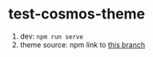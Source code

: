 # test-cosmos-theme

1. dev: `npm run serve`
2. theme source: npm link to [this branch](https://github.com/cosmos/vuepress-theme-cosmos/pull/61)
